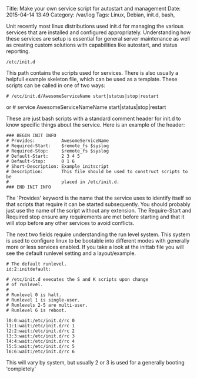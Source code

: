 Title: Make your own service script for autostart and management
Date: 2015-04-14 13:49
Category: /var/log
Tags: Linux, Debian, init.d, bash,

Unit recently most linux distributions used init.d for managing the various services that are installed and configured appropriately. Understanding how these services are setup is essential for general server maintenance as well as creating custom solutions with capabilities like autostart, and status reporting.

    /etc/init.d

This path contains the scripts used for services. There is also usually a helpfull example skeleton file,
which can be used as a template. These scripts can be called in one of two ways:

    # /etc/init.d/AwesomeServiceName start|status|stop|restart
or
    # service AwesomeServiceNameName start|status|stop|restart

These are just bash scripts with a standard comment header for init.d to know specific things about the service. Here is an example of the header:

    ### BEGIN INIT INFO
    # Provides:          AwesomeServiceName
    # Required-Start:    $remote_fs $syslog
    # Required-Stop:     $remote_fs $syslog
    # Default-Start:     2 3 4 5
    # Default-Stop:      0 1 6
    # Short-Description: Example initscript
    # Description:       This file should be used to construct scripts to be
    #                    placed in /etc/init.d.
    ### END INIT INFO

The 'Provides' keyword is the name that the service uses to identify itself so that scripts that require it can be started subsequently. You should probably just use the name of the script without any extension. The Require-Start and Required stop ensure any requirements are met before starting and that it will stop before any other services to avoid conflicts.

The next two fields require understanding the run level system. This system is used to configure linux to be bootable into different modes with generally more or less services enabled. If you take a look at the inittab file you will see the default runlevel setting and a layout/example.

    # The default runlevel.
    id:2:initdefault: 

    # /etc/init.d executes the S and K scripts upon change
    # of runlevel.
    #
    # Runlevel 0 is halt.                                                                                    # Runlevel 1 is single-user.
    # Runlevels 2-5 are multi-user.
    # Runlevel 6 is reboot.

    l0:0:wait:/etc/init.d/rc 0
    l1:1:wait:/etc/init.d/rc 1
    l2:2:wait:/etc/init.d/rc 2
    l3:3:wait:/etc/init.d/rc 3
    l4:4:wait:/etc/init.d/rc 4
    l5:5:wait:/etc/init.d/rc 5
    l6:6:wait:/etc/init.d/rc 6 

This will vary by system, but usually 2 or 3 is used for a generally booting 'completely'




